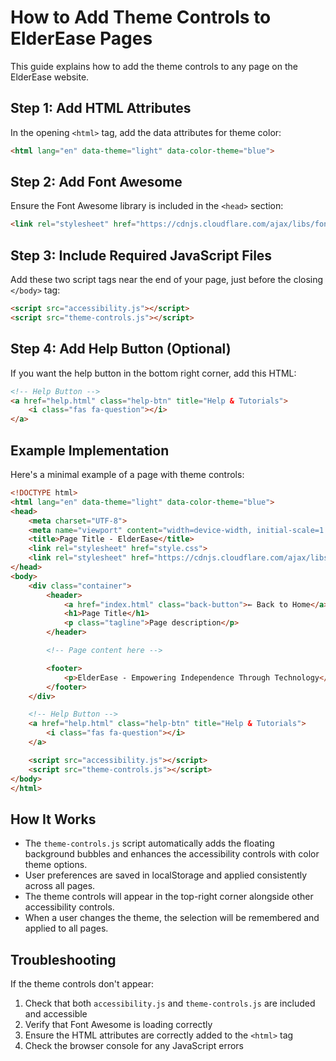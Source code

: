 # How to Add Theme Controls to ElderEase Pages

This guide explains how to add the theme controls to any page on the ElderEase website.

## Step 1: Add HTML Attributes

In the opening `<html>` tag, add the data attributes for theme color:

```html
<html lang="en" data-theme="light" data-color-theme="blue">
```

## Step 2: Add Font Awesome

Ensure the Font Awesome library is included in the `<head>` section:

```html
<link rel="stylesheet" href="https://cdnjs.cloudflare.com/ajax/libs/font-awesome/6.0.0/css/all.min.css">
```

## Step 3: Include Required JavaScript Files

Add these two script tags near the end of your page, just before the closing `</body>` tag:

```html
<script src="accessibility.js"></script>
<script src="theme-controls.js"></script>
```

## Step 4: Add Help Button (Optional)

If you want the help button in the bottom right corner, add this HTML:

```html
<!-- Help Button -->
<a href="help.html" class="help-btn" title="Help & Tutorials">
    <i class="fas fa-question"></i>
</a>
```

## Example Implementation

Here's a minimal example of a page with theme controls:

```html
<!DOCTYPE html>
<html lang="en" data-theme="light" data-color-theme="blue">
<head>
    <meta charset="UTF-8">
    <meta name="viewport" content="width=device-width, initial-scale=1.0">
    <title>Page Title - ElderEase</title>
    <link rel="stylesheet" href="style.css">
    <link rel="stylesheet" href="https://cdnjs.cloudflare.com/ajax/libs/font-awesome/6.0.0/css/all.min.css">
</head>
<body>
    <div class="container">
        <header>
            <a href="index.html" class="back-button">← Back to Home</a>
            <h1>Page Title</h1>
            <p class="tagline">Page description</p>
        </header>

        <!-- Page content here -->

        <footer>
            <p>ElderEase - Empowering Independence Through Technology</p>
        </footer>
    </div>

    <!-- Help Button -->
    <a href="help.html" class="help-btn" title="Help & Tutorials">
        <i class="fas fa-question"></i>
    </a>

    <script src="accessibility.js"></script>
    <script src="theme-controls.js"></script>
</body>
</html>
```

## How It Works

- The `theme-controls.js` script automatically adds the floating background bubbles and enhances the accessibility controls with color theme options.
- User preferences are saved in localStorage and applied consistently across all pages.
- The theme controls will appear in the top-right corner alongside other accessibility controls.
- When a user changes the theme, the selection will be remembered and applied to all pages.

## Troubleshooting

If the theme controls don't appear:

1. Check that both `accessibility.js` and `theme-controls.js` are included and accessible
2. Verify that Font Awesome is loading correctly
3. Ensure the HTML attributes are correctly added to the `<html>` tag
4. Check the browser console for any JavaScript errors 
